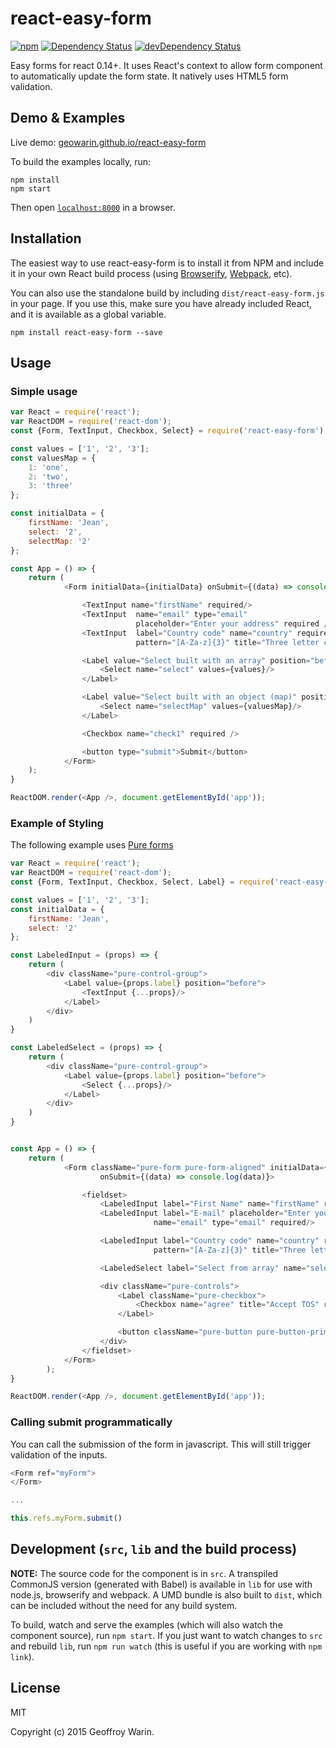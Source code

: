 # react-easy-form

[![npm](https://img.shields.io/npm/v/react-easy-form.svg)](https://www.npmjs.com/package/react-easy-form)
[![Dependency Status](https://img.shields.io/david/geowarin/react-easy-form.svg)](https://david-dm.org/geowarin/react-easy-form)
[![devDependency Status](https://img.shields.io/david/dev/geowarin/react-easy-form)](https://david-dm.org/geowarin/react-easy-form)

Easy forms for react 0.14+.
It uses React's context to allow form component to automatically update the
form state.
It natively uses HTML5 form validation.

## Demo & Examples

Live demo: [geowarin.github.io/react-easy-form](http://geowarin.github.io/react-easy-form/)

To build the examples locally, run:

```
npm install
npm start
```

Then open [`localhost:8000`](http://localhost:8000) in a browser.


## Installation

The easiest way to use react-easy-form is to install it from NPM and include it in your own React build process (using [Browserify](http://browserify.org), [Webpack](http://webpack.github.io/), etc).

You can also use the standalone build by including `dist/react-easy-form.js` in your page. If you use this, make sure you have already included React, and it is available as a global variable.

```
npm install react-easy-form --save
```


## Usage

### Simple usage

```javascript
var React = require('react');
var ReactDOM = require('react-dom');
const {Form, TextInput, Checkbox, Select} = require('react-easy-form');

const values = ['1', '2', '3'];
const valuesMap = {
	1: 'one',
	2: 'two',
	3: 'three'
};

const initialData = {
	firstName: 'Jean',
	select: '2',
	selectMap: '2'
};

const App = () => {
	return (
			<Form initialData={initialData} onSubmit={(data) => console.log(data)}>

				<TextInput name="firstName" required/>
				<TextInput 	name="email" type="email"
							placeholder="Enter your address" required />
				<TextInput 	label="Country code" name="country" required
							pattern="[A-Za-z]{3}" title="Three letter country code" />

				<Label value="Select built with an array" position="before">
					<Select name="select" values={values}/>
				</Label>

				<Label value="Select built with an object (map)" position="after">
					<Select name="selectMap" values={valuesMap}/>
				</Label>

				<Checkbox name="check1" required />

				<button type="submit">Submit</button>
			</Form>
	);
}

ReactDOM.render(<App />, document.getElementById('app'));
```

### Example of Styling

The following example uses [Pure forms](http://purecss.io/)

```javascript
var React = require('react');
var ReactDOM = require('react-dom');
const {Form, TextInput, Checkbox, Select, Label} = require('react-easy-form');

const values = ['1', '2', '3'];
const initialData = {
	firstName: 'Jean',
	select: '2'
};

const LabeledInput = (props) => {
	return (
		<div className="pure-control-group">
			<Label value={props.label} position="before">
				<TextInput {...props}/>
			</Label>
		</div>
	)
}

const LabeledSelect = (props) => {
	return (
		<div className="pure-control-group">
			<Label value={props.label} position="before">
				<Select {...props}/>
			</Label>
		</div>
	)
}


const App = () => {
	return (
			<Form className="pure-form pure-form-aligned" initialData={initialData}
					onSubmit={(data) => console.log(data)}>

				<fieldset>
					<LabeledInput label="First Name" name="firstName" required/>
					<LabeledInput label="E-mail" placeholder="Enter your email"
								name="email" type="email" required/>

					<LabeledInput label="Country code" name="country" required
								pattern="[A-Za-z]{3}" title="Three letter country code" />

					<LabeledSelect label="Select from array" name="select" values={values}/>

					<div className="pure-controls">
						<Label className="pure-checkbox">
							<Checkbox name="agree" title="Accept TOS" required/> Agree
						</Label>

						<button className="pure-button pure-button-primary" type="submit">Submit</button>
					</div>
				</fieldset>
			</Form>
		);
}

ReactDOM.render(<App />, document.getElementById('app'));
```

### Calling submit programmatically

You can call the submission of the form in javascript.
This will still trigger validation of the inputs.

```javascript
<Form ref="myForm">
</Form>

...

this.refs.myForm.submit()
```

## Development (`src`, `lib` and the build process)

**NOTE:** The source code for the component is in `src`. A transpiled CommonJS version (generated with Babel) is available in `lib` for use with node.js, browserify and webpack. A UMD bundle is also built to `dist`, which can be included without the need for any build system.

To build, watch and serve the examples (which will also watch the component source), run `npm start`. If you just want to watch changes to `src` and rebuild `lib`, run `npm run watch` (this is useful if you are working with `npm link`).

## License

MIT

Copyright (c) 2015 Geoffroy Warin.
